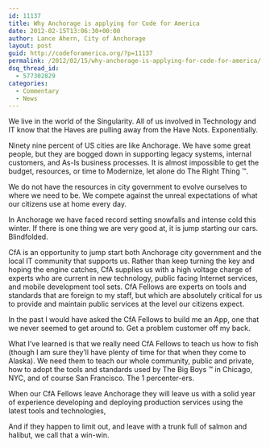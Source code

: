 ```yaml
---
id: 11137
title: Why Anchorage is applying for Code for America
date: 2012-02-15T13:06:30+00:00
author: Lance Ahern, City of Anchorage
layout: post
guid: http://codeforamerica.org/?p=11137
permalink: /2012/02/15/why-anchorage-is-applying-for-code-for-america/
dsq_thread_id:
  - 577302829
categories:
  - Commentary
  - News
---
```

We live in the world of the Singularity. All of us involved in Technology and IT know that the Haves are pulling away from the Have Nots. Exponentially.

Ninety nine percent of US cities are like Anchorage. We have some great people, but they are bogged down in supporting legacy systems, internal customers, and As-Is business processes. It is almost impossible to get the budget, resources, or time to Modernize, let alone do The Right Thing ™.

We do not have the resources in city government to evolve ourselves to where we need to be. We compete against the unreal expectations of what our citizens use at home every day.

In Anchorage we have faced record setting snowfalls and intense cold this winter. If there is one thing we are very good at, it is jump starting our cars. Blindfolded.

CfA is an opportunity to jump start both Anchorage city government and the local IT community that supports us. Rather than keep turning the key and hoping the engine catches, CfA supplies us with a high voltage charge of experts who are current in new technology, public facing Internet services, and mobile development tool sets. CfA Fellows are experts on tools and standards that are foreign to my staff, but which are absolutely critical for us to provide and maintain public services at the level our citizens expect.

In the past I would have asked the CfA Fellows to build me an App, one that we never seemed to get around to. Get a problem customer off my back.

What I’ve learned is that we really need CfA Fellows to teach us how to fish (though I am sure they’ll have plenty of time for that when they come to Alaska). We need them to teach our whole community, public and private, how to adopt the tools and standards used by The Big Boys ™ in Chicago, NYC, and of course San Francisco. The 1 percenter-ers.

When our CfA Fellows leave Anchorage they will leave us with a solid year of experience developing and deploying production services using the latest tools and technologies,

And if they happen to limit out, and leave with a trunk full of salmon and halibut, we call that a win-win.